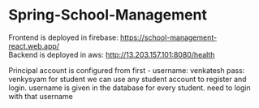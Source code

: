 # Spring-School-Management

Frontend is deployed in firebase: https://school-management-react.web.app/  
Backend is deployed in aws: http://13.203.157.101:8080/health

Principal account is configured from first - username: venkatesh  pass: venkysyam
for student we can use any student account to register and login. username is given in the database for every student. need to login with that username
